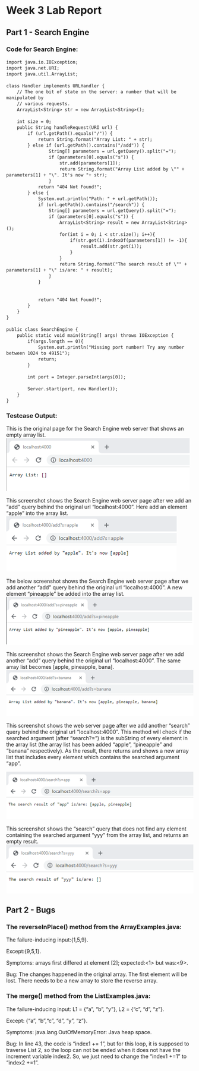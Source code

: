 # __Week 3 Lab Report__

## Part 1 - Search Engine
### Code for Search Engine:

    import java.io.IOException;
    import java.net.URI;
    import java.util.ArrayList;

    class Handler implements URLHandler {
        // The one bit of state on the server: a number that will be manipulated by
        // various requests.
        ArrayList<String> str = new ArrayList<String>();
        
        int size = 0;
        public String handleRequest(URI url) {
            if (url.getPath().equals("/")) {
                return String.format("Array List: " + str);
            } else if (url.getPath().contains("/add")) {
                    String[] parameters = url.getQuery().split("=");
                    if (parameters[0].equals("s")) {  
                        str.add(parameters[1]);
                        return String.format("Array List added by \"" + parameters[1] + "\". It's now "+ str);
                    }
                return "404 Not Found!";
            } else {
                System.out.println("Path: " + url.getPath());
                if (url.getPath().contains("/search")) {
                    String[] parameters = url.getQuery().split("=");
                    if (parameters[0].equals("s")) {
                        ArrayList<String> result = new ArrayList<String>();
                        for(int i = 0; i < str.size(); i++){
                            if(str.get(i).indexOf(parameters[1]) != -1){
                                result.add(str.get(i));
                            }
                        }
                        return String.format("The search result of \"" + parameters[1] + "\" is/are: " + result);
                    }
                }


                return "404 Not Found!";
            }
        }
    }

    public class SearchEngine {
        public static void main(String[] args) throws IOException {
            if(args.length == 0){
                System.out.println("Missing port number! Try any number between 1024 to 49151");
                return;
            }

            int port = Integer.parseInt(args[0]);

            Server.start(port, new Handler());
        }
    }


### Testcase Output:

This is the original page for the Search Engine web server that shows an empty array list.
![image](w3-1.png)

This screenshot shows the Search Engine web server page after we add an “add” query behind the original url “localhost:4000”. Here add an element “apple” into the array list.
![image](w3-2.png)

The below screenshot shows the Search Engine web server page after we add another “add” query behind the original url “localhost:4000”. A new element “pineapple” be added into the array list.
![image](w3-3.png)

This screenshot shows the Search Engine web server page after we add another “add” query behind the original url “localhost:4000”. The same array list becomes [apple, pineapple, bana].
![image](w3-4.png)

This screenshot shows the web server page after we add another “search” query behind the original url “localhost:4000”. This method will check if the searched argument (after “search?=”) is the subString of every element in the array list (the array list has been added “apple”, “pineapple” and “banana” respectively). As the result, there returns and shows a new array list that includes every element which contains the searched argument “app”.

![image](w3-5.png)


This screenshot shows the “search” query that does not find any element containing the searched argument “yyy” from the array list, and returns an empty result.
![image](w3-6.png)


## Part 2 - Bugs

### The reverseInPlace() method from the ArrayExamples.java:

The failure-inducing input:{1,5,9}.

Except:{9,5,1}.

Symptoms: arrays first differed at element [2]; expected:<1> but was:<9>.

Bug: The changes happened in the original array. The first element will be lost. There needs to be a new array to store the reverse array.


### The merge() method from the ListExamples.java:
The failure-inducing input: L1 = {“a”, “b”, “y”}, L2 = {“c”, “d”, “z”}.

Except: {“a”, “b”,“c”, “d”,  “y”,  “z”}.

Symptoms: java.lang.OutOfMemoryError: Java heap space.

Bug: In line 43, the code is “index1 += 1”, but for this loop, it is supposed to traverse List 2, so the loop can not be ended when it does not have the increment variable index2. So, we just need to change the “index1 +=1” to “index2 +=1”.
